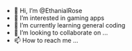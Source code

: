 - 👋 Hi, I’m @EthanialRose
- 👀 I’m interested in gaming apps
- 🌱 I’m currently learning general coding
- 💞️ I’m looking to collaborate on ...
- 📫 How to reach me ...

<!---
EthanialRose/EthanialRose is a ✨ special ✨ repository because its `README.md` (this file) appears on your GitHub profile.
You can click the Preview link to take a look at your changes.
--->
